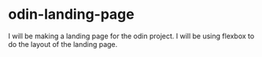 # odin-landing-page
I will be making a landing page for the odin project. I will be using flexbox to do the layout of the landing page.
